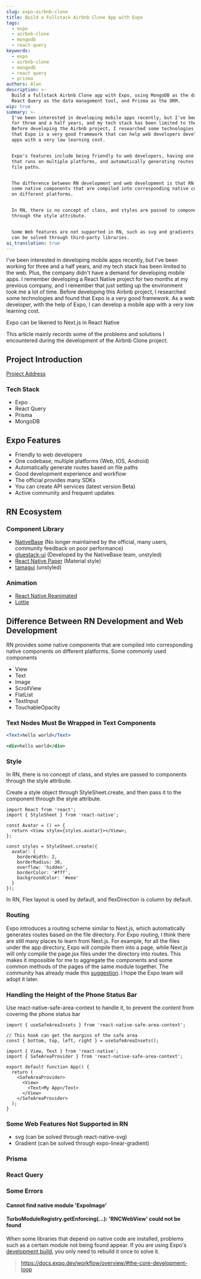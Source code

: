 ```yaml
---
slug: expo-airbnb-clone
title: Build a Fullstack Airbnb Clone App with Expo
tags:
  - expo
  - airbnb-clone
  - mongodb
  - react-query
keywords:
  - expo
  - airbnb-clone
  - mongodb
  - react query
  - prisma
authors: Alan
description: >-
  Build a fullstack Airbnb Clone app with Expo, using MongoDB as the database,
  React Query as the data management tool, and Prisma as the ORM.
wip: true
summary: >-
  I've been interested in developing mobile apps recently, but I've been working
  for three and a half years, and my tech stack has been limited to the web.
  Before developing the Airbnb project, I researched some technologies and found
  that Expo is a very good framework that can help web developers develop mobile
  apps with a very low learning cost.


  Expo's features include being friendly to web developers, having one codebase
  that runs on multiple platforms, and automatically generating routes based on
  file paths.


  The difference between RN development and web development is that RN provides
  some native components that are compiled into corresponding native components
  on different platforms.


  In RN, there is no concept of class, and styles are passed to components
  through the style attribute.


  Some Web features are not supported in RN, such as svg and gradients, which
  can be solved through third-party libraries.
ai_translation: true
---
```


I've been interested in developing mobile apps recently, but I've been working for three and a half years, and my tech stack has been limited to the web. Plus, the company didn't have a demand for developing mobile apps. I remember developing a React Native project for two months at my previous company, and I remember that just setting up the environment took me a lot of time. Before developing this Airbnb project, I researched some technologies and found that Expo is a very good framework. As a web developer, with the help of Expo, I can develop a mobile app with a very low learning cost.

Expo can be likened to Next.js in React Native

<!-- truncate -->

This article mainly records some of the problems and solutions I encountered during the development of the Airbnb Clone project.

## Project Introduction

[Project Address](https://github.com/3Alan/airbnb-clone)

### Tech Stack

- Expo
- React Query
- Prisma
- MongoDB

## Expo Features

- Friendly to web developers
- One codebase, multiple platforms (Web, IOS, Android)
- Automatically generate routes based on file paths
- Good development experience and workflow
- The official provides many SDKs
- You can create API services (latest version Beta)
- Active community and frequent updates

## RN Ecosystem

### Component Library

- [NativeBase](https://nativebase.io/) (No longer maintained by the official, many users, community feedback on poor performance)
- [gluestack-ui](https://gluestack.io/) (Developed by the NativeBase team, unstyled)
- [React Native Paper](https://reactnativepaper.com/) (Material style)
- [tamagui](https://tamagui.dev/) (unstyled)

### Animation

- [React Native Reanimated](https://docs.swmansion.com/react-native-reanimated/)
- [Lottie](https://github.com/lottie-react-native/lottie-react-native)

## Difference Between RN Development and Web Development

RN provides some native components that are compiled into corresponding native components on different platforms.
Some commonly used components

- View
- Text
- Image
- ScrollView
- FlatList
- TextInput
- TouchableOpacity

### Text Nodes Must Be Wrapped in Text Components

<Tabs>
<TabItem value="RN" label="RN">

```jsx
<Text>hello world</Text>
```

</TabItem>
<TabItem value="Web" label="Web">

```jsx
<div>hello world</div>
```

</TabItem>
</Tabs>

### Style

In RN, there is no concept of class, and styles are passed to components through the style attribute.

Create a style object through StyleSheet.create, and then pass it to the component through the style attribute.

```tsx
import React from 'react';
import { StyleSheet } from 'react-native';

const Avatar = () => {
  return <View style={styles.avatar}></View>;
};

const styles = StyleSheet.create({
  avatar: {
    borderWidth: 2,
    borderRadius: 30,
    overflow: 'hidden',
    borderColor: '#fff',
    backgroundColor: '#eee'
  }
});
```

In RN, Flex layout is used by default, and flexDirection is column by default.

### Routing

Expo introduces a routing scheme similar to Next.js, which automatically generates routes based on the file directory.
For Expo routing, I think there are still many places to learn from Next.js. For example, for all the files under the app directory, Expo will compile them into a page, while Next.js will only compile the page.jsx files under the directory into routes. This makes it impossible for me to aggregate the components and some common methods of the pages of the same module together. The community has already made this [suggestion](https://github.com/expo/router/discussions/309#discussioncomment-5563148). I hope the Expo team will adopt it later.

### Handling the Height of the Phone Status Bar

Use react-native-safe-area-context to handle it, to prevent the content from covering the phone status bar

```tsx
import { useSafeAreaInsets } from 'react-native-safe-area-context';

// This hook can get the margins of the safe area
const { bottom, top, left, right } = useSafeAreaInsets();
```

```tsx
import { View, Text } from 'react-native';
import { SafeAreaProvider } from 'react-native-safe-area-context';

export default function App() {
  return (
    <SafeAreaProvider>
      <View>
        <Text>My App</Text>
      </View>
    </SafeAreaProvider>
  );
}
```

### Some Web Features Not Supported in RN

- svg (can be solved through react-native-svg)
- Gradient (can be solved through expo-linear-gradient)

### Prisma

### React Query

### Some Errors

#### Cannot find native module 'ExpoImage'

#### TurboModuleRegistry.getEnforcing(...): 'RNCWebView' could not be found

When some libraries that depend on native code are installed, problems such as a certain module not being found appear. If you are using Expo's [development build](https://docs.expo.dev/develop/development-builds/create-a-build/), you only need to rebuild it once to solve it.

> https://docs.expo.dev/workflow/overview/#the-core-development-loop
